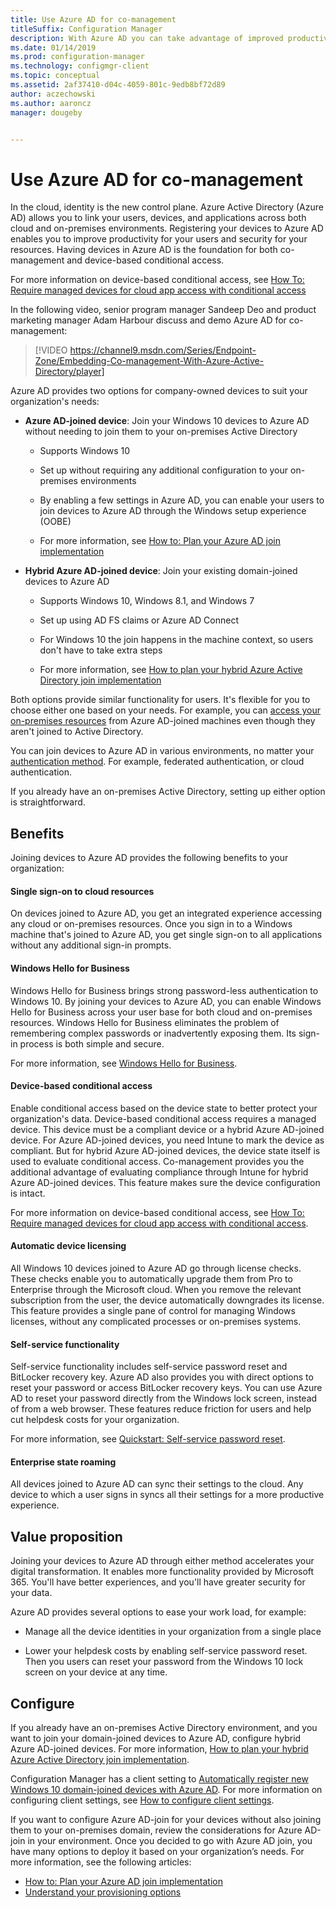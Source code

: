 ```yaml
---
title: Use Azure AD for co-management
titleSuffix: Configuration Manager
description: With Azure AD you can take advantage of improved productivity for your users and security for your resources, across both cloud and on-prem environments
ms.date: 01/14/2019
ms.prod: configuration-manager
ms.technology: configmgr-client
ms.topic: conceptual
ms.assetid: 2af37410-d04c-4059-801c-9edb8bf72d89
author: aczechowski
ms.author: aaroncz
manager: dougeby


---
```


# Use Azure AD for co-management

In the cloud, identity is the new control plane. Azure Active Directory (Azure AD) allows you to link your users, devices, and applications across both cloud and on-premises environments. Registering your devices to Azure AD enables you to improve productivity for your users and security for your resources. Having devices in Azure AD is the foundation for both co-management and device-based conditional access. 

For more information on device-based conditional access, see [How To: Require managed devices for cloud app access with conditional access](https://docs.microsoft.com/azure/active-directory/conditional-access/require-managed-devices)

In the following video, senior program manager Sandeep Deo and product marketing manager Adam Harbour discuss and demo Azure AD for co-management:

> [!VIDEO https://channel9.msdn.com/Series/Endpoint-Zone/Embedding-Co-management-With-Azure-Active-Directory/player]

Azure AD provides two options for company-owned devices to suit your organization's needs:  

- **Azure AD-joined device**: Join your Windows 10 devices to Azure AD without needing to join them to your on-premises Active Directory  

    - Supports Windows 10

    - Set up without requiring any additional configuration to your on-premises environments  

    - By enabling a few settings in Azure AD, you can enable your users to join devices to Azure AD through the Windows setup experience (OOBE)  

    - For more information, see [How to: Plan your Azure AD join implementation](https://docs.microsoft.com/azure/active-directory/devices/azureadjoin-plan)  

- **Hybrid Azure AD-joined device**: Join your existing domain-joined devices to Azure AD  

    - Supports Windows 10, Windows 8.1, and Windows 7

    - Set up using AD FS claims or Azure AD Connect  

    - For Windows 10 the join happens in the machine context, so users don't have to take extra steps  

    - For more information, see [How to plan your hybrid Azure Active Directory join implementation](https://docs.microsoft.com/azure/active-directory/devices/hybrid-azuread-join-plan)  

Both options provide similar functionality for users. It's flexible for you to choose either one based on your needs. For example, you can [access your on-premises resources](https://docs.microsoft.com/azure/active-directory/devices/azuread-join-sso) from Azure AD-joined machines even though they aren't joined to Active Directory. 

You can join devices to Azure AD in various environments, no matter your [authentication method](https://docs.microsoft.com/azure/security/azure-ad-choose-authn). For example, federated authentication, or cloud authentication. 

If you already have an on-premises Active Directory, setting up either option is straightforward. 



## Benefits

Joining devices to Azure AD provides the following benefits to your organization:

#### Single sign-on to cloud resources
On devices joined to Azure AD, you get an integrated experience accessing any cloud or on-premises resources. Once you sign in to a Windows machine that's joined to Azure AD, you get single sign-on to all applications without any additional sign-in prompts.  

#### Windows Hello for Business
Windows Hello for Business brings strong password-less authentication to Windows 10. By joining your devices to Azure AD, you can enable Windows Hello for Business across your user base for both cloud and on-premises resources. Windows Hello for Business eliminates the problem of remembering complex passwords or inadvertently exposing them. Its sign-in process is both simple and secure. 

For more information, see [Windows Hello for Business](https://docs.microsoft.com/windows/security/identity-protection/hello-for-business/hello-identity-verification).  

#### Device-based conditional access
Enable conditional access based on the device state to better protect your organization's data. Device-based conditional access requires a managed device. This device must be a compliant device or a hybrid Azure AD-joined device. For Azure AD-joined devices, you need Intune to mark the device as compliant. But for hybrid Azure AD-joined devices, the device state itself is used to evaluate conditional access. Co-management provides you the additional advantage of evaluating compliance through Intune for hybrid Azure AD-joined devices. This feature makes sure the device configuration is intact. 

For more information on device-based conditional access, see [How To: Require managed devices for cloud app access with conditional access](https://docs.microsoft.com/azure/active-directory/conditional-access/require-managed-devices).  

#### Automatic device licensing
All Windows 10 devices joined to Azure AD go through license checks. These checks enable you to automatically upgrade them from Pro to Enterprise through the Microsoft cloud. When you remove the relevant subscription from the user, the device automatically downgrades its license. This feature provides a single pane of control for managing Windows licenses, without any complicated processes or on-premises systems.

#### Self-service functionality
Self-service functionality includes self-service password reset and BitLocker recovery key. Azure AD also provides you with direct options to reset your password or access BitLocker recovery keys. You can use Azure AD to reset your password directly from the Windows lock screen, instead of from a web browser. These features reduce friction for users and help cut helpdesk costs for your organization.  

For more information, see [Quickstart: Self-service password reset](https://docs.microsoft.com/azure/active-directory/authentication/quickstart-sspr).

#### Enterprise state roaming
All devices joined to Azure AD can sync their settings to the cloud. Any device to which a user signs in syncs all their settings for a more productive experience.  



## Value proposition

Joining your devices to Azure AD through either method accelerates your digital transformation. It enables more functionality provided by Microsoft 365. You'll have better experiences, and you'll have greater security for your data. 

Azure AD provides several options to ease your work load, for example:

- Manage all the device identities in your organization from a single place  

- Lower your helpdesk costs by enabling self-service password reset. Then you users can reset your password from the Windows 10 lock screen on your device at any time.  



## Configure

If you already have an on-premises Active Directory environment, and you want to join your domain-joined devices to Azure AD, configure hybrid Azure AD-joined devices. For more information, [How to plan your hybrid Azure Active Directory join implementation](https://docs.microsoft.com/azure/active-directory/devices/hybrid-azuread-join-plan). 

Configuration Manager has a client setting to [Automatically register new Windows 10 domain-joined devices with Azure AD](/sccm/core/clients/deploy/about-client-settings#automatically-register-new-windows-10-domain-joined-devices-with-azure-active-directory). For more information on configuring client settings, see [How to configure client settings](/sccm/core/clients/deploy/configure-client-settings).

If you want to configure Azure AD-join for your devices without also joining them to your on-premises domain, review the considerations for Azure AD-join in your environment. Once you decided to go with Azure AD join, you have many options to deploy it based on your organization’s needs. For more information, see the following articles:
- [How to: Plan your Azure AD join implementation](https://docs.microsoft.com/azure/active-directory/devices/azureadjoin-plan)  
- [Understand your provisioning options](https://docs.microsoft.com/azure/active-directory/devices/azureadjoin-plan#understand-your-provisioning-options)  

